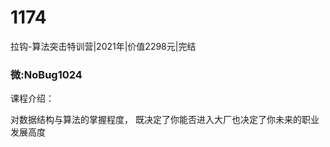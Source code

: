 # 1174
拉钩-算法突击特训营|2021年|价值2298元|完结
### 微:NoBug1024 


课程介绍：

对数据结构与算法的掌握程度， 既决定了你能否进入大厂也决定了你未来的职业发展高度
